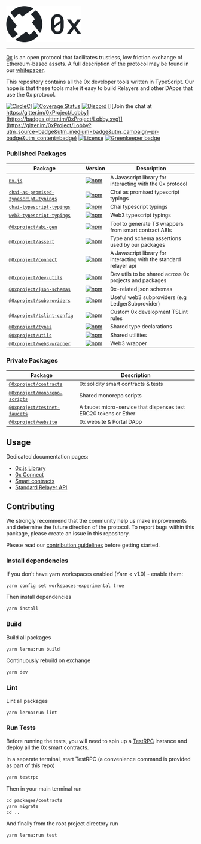 <img src="https://github.com/0xProject/branding/blob/master/0x_Black_CMYK.png" width="200px" >

---

[0x][website-url] is an open protocol that facilitates trustless, low friction exchange of Ethereum-based assets. A full description of the protocol may be found in our [whitepaper][whitepaper-url].

This repository contains all the 0x developer tools written in TypeScript. Our hope is that these tools make it easy to build Relayers and other DApps that use the 0x protocol.

[website-url]: https://0xproject.com/
[whitepaper-url]: https://0xproject.com/pdfs/0x_white_paper.pdf

[![CircleCI](https://circleci.com/gh/0xProject/0x.js.svg?style=svg&circle-token=61bf7cd8c9b4e11b132089dfcffdd1be277d1e0c)](https://circleci.com/gh/0xProject/0x.js)
[![Coverage Status](https://coveralls.io/repos/github/0xProject/0x.js/badge.svg?branch=master&t=fp0cXD)](https://coveralls.io/github/0xProject/0x.js?branch=master)
[![Discord](https://img.shields.io/badge/chat-rocket.chat-yellow.svg?style=flat)](https://chat.0xproject.com)
[![Join the chat at https://gitter.im/0xProject/Lobby](https://badges.gitter.im/0xProject/Lobby.svg)](https://gitter.im/0xProject/Lobby?utm_source=badge&utm_medium=badge&utm_campaign=pr-badge&utm_content=badge)
[![License](https://img.shields.io/badge/License-Apache%202.0-blue.svg)](https://opensource.org/licenses/Apache-2.0)
[![Greenkeeper badge](https://badges.greenkeeper.io/0xProject/0x.js.svg?token=7c22e5c72acf39d3ead8d29c5d9bb38f9096df3e643024dcedd53ab732847be1&ts=1496426342666)](https://greenkeeper.io/)

### Published Packages

| Package                                                                                | Version                                                                                                                                           | Description                                                        |
| -------------------------------------------------------------------------------------- | ------------------------------------------------------------------------------------------------------------------------------------------------- | ------------------------------------------------------------------ |
| [`0x.js`](/packages/0x.js)                                                             | [![npm](https://img.shields.io/npm/v/0x.js.svg)](https://www.npmjs.com/package/0x.js)                                                             | A Javascript library for interacting with the 0x protocol          |
| [`chai-as-promised-typescript-typings`](/packages/chai-as-promised-typescript-typings) | [![npm](https://img.shields.io/npm/v/chai-as-promised-typescript-typings.svg)](https://www.npmjs.com/package/chai-as-promised-typescript-typings) | Chai as promised typescript typings                                |
| [`chai-typescript-typings`](/packages/chai-typescript-typings)                         | [![npm](https://img.shields.io/npm/v/chai-typescript-typings.svg)](https://www.npmjs.com/package/chai-typescript-typings)                         | Chai typescript typings                                            |
| [`web3-typescript-typings`](/packages/web3-typescript-typings)                         | [![npm](https://img.shields.io/npm/v/web3-typescript-typings.svg)](https://www.npmjs.com/package/web3-typescript-typings)                         | Web3 typescript typings                                            |
| [`@0xproject/abi-gen`](/packages/abi-gen)                                              | [![npm](https://img.shields.io/npm/v/@0xproject/abi-gen.svg)](https://www.npmjs.com/package/@0xproject/abi-gen)                                   | Tool to generate TS wrappers from smart contract ABIs              |
| [`@0xproject/assert`](/packages/assert)                                                | [![npm](https://img.shields.io/npm/v/@0xproject/assert.svg)](https://www.npmjs.com/package/@0xproject/assert)                                     | Type and schema assertions used by our packages                    |
| [`@0xproject/connect`](/packages/connect)                                              | [![npm](https://img.shields.io/npm/v/@0xproject/connect.svg)](https://www.npmjs.com/package/@0xproject/connect)                                   | A Javascript library for interacting with the standard relayer api |
| [`@0xproject/dev-utils`](/packages/dev-utils)                                          | [![npm](https://img.shields.io/npm/v/@0xproject/dev-utils.svg)](https://www.npmjs.com/package/@0xproject/dev-utils)                               | Dev utils to be shared across 0x projects and packages             |
| [`@0xproject/json-schemas`](/packages/json-schemas)                                    | [![npm](https://img.shields.io/npm/v/@0xproject/json-schemas.svg)](https://www.npmjs.com/package/@0xproject/json-schemas)                         | 0x-related json schemas                                            |
| [`@0xproject/subproviders`](/packages/subproviders)                                    | [![npm](https://img.shields.io/npm/v/@0xproject/subproviders.svg)](https://www.npmjs.com/package/@0xproject/subproviders)                         | Useful web3 subproviders (e.g LedgerSubprovider)                   |
| [`@0xproject/tslint-config`](/packages/tslint-config)                                  | [![npm](https://img.shields.io/npm/v/@0xproject/tslint-config.svg)](https://www.npmjs.com/package/@0xproject/tslint-config)                       | Custom 0x development TSLint rules                                 |
| [`@0xproject/types`](/packages/types)                                                  | [![npm](https://img.shields.io/npm/v/@0xproject/types.svg)](https://www.npmjs.com/package/@0xproject/types)                                       | Shared type declarations                                           |
| [`@0xproject/utils`](/packages/utils)                                                  | [![npm](https://img.shields.io/npm/v/@0xproject/utils.svg)](https://www.npmjs.com/package/@0xproject/utils)                                       | Shared utilities                                                   |
| [`@0xproject/web3-wrapper`](/packages/web3-wrapper)                                    | [![npm](https://img.shields.io/npm/v/@0xproject/web3-wrapper.svg)](https://www.npmjs.com/package/@0xproject/web3-wrapper)                         | Web3 wrapper                                                       |

### Private Packages

| Package                                                     | Description                                                      |
| ----------------------------------------------------------- | ---------------------------------------------------------------- |
| [`@0xproject/contracts`](/packages/contracts)               | 0x solidity smart contracts & tests                              |
| [`@0xproject/monorepo-scripts`](/packages/monorepo-scripts) | Shared monorepo scripts                                          |
| [`@0xproject/testnet-faucets`](/packages/testnet-faucets)   | A faucet micro-service that dispenses test ERC20 tokens or Ether |
| [`@0xproject/website`](/packages/website)                   | 0x website & Portal DApp                                         |

## Usage

Dedicated documentation pages:

*   [0x.js Library](https://0xproject.com/docs/0xjs)
*   [0x Connect](https://0xproject.com/docs/connect)
*   [Smart contracts](https://0xproject.com/docs/contracts)
*   [Standard Relayer API](https://github.com/0xProject/standard-relayer-api/blob/master/README.md)

## Contributing

We strongly recommend that the community help us make improvements and determine the future direction of the protocol. To report bugs within this package, please create an issue in this repository.

Please read our [contribution guidelines](./CONTRIBUTING.md) before getting started.

### Install dependencies

If you don't have yarn workspaces enabled (Yarn < v1.0) - enable them:

```bash
yarn config set workspaces-experimental true
```

Then install dependencies

```bash
yarn install
```

### Build

Build all packages

```bash
yarn lerna:run build
```

Continuously rebuild on exchange

```bash
yarn dev
```

### Lint

Lint all packages

```bash
yarn lerna:run lint
```

### Run Tests

Before running the tests, you will need to spin up a [TestRPC](https://www.npmjs.com/package/ethereumjs-testrpc) instance and deploy all the 0x smart contracts.

In a separate terminal, start TestRPC (a convenience command is provided as part of this repo)

```bash
yarn testrpc
```

Then in your main terminal run

```
cd packages/contracts
yarn migrate
cd ..
```

And finally from the root project directory run

```bash
yarn lerna:run test
```
